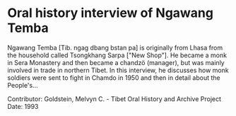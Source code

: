 # Oral history interview of Ngawang Temba


Ngawang Temba [Tib. ngag dbang bstan pa] is originally from Lhasa from the household called Tsongkhang Sarpa ["New Shop"]. He became a monk in Sera Monastery and then became a chandzö (manager), but was mainly involved in trade in northern Tibet. In this interview, he discusses how monk soldiers were sent to fight in Chamdo in 1950 and then in detail about the People's...


Contributor:
                        Goldstein, Melvyn C. - Tibet Oral History and Archive Project  
Date:
1993  
